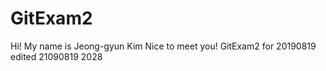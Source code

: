 # GitExam2
Hi! My name is Jeong-gyun Kim
Nice to meet you!
GitExam2 for 20190819
edited 21090819 2028
